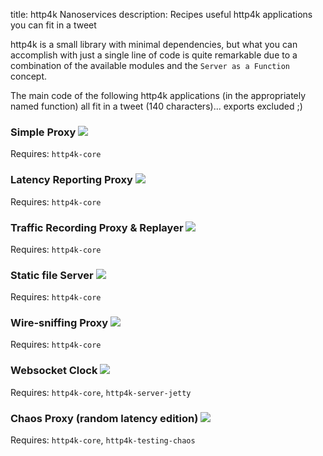 title: http4k Nanoservices
description: Recipes useful http4k applications you can fit in a tweet

http4k is a small library with minimal dependencies, but what you can accomplish with just a single line of code is quite remarkable due to a combination of the available modules and the `Server as a Function` concept. 

The main code of the following http4k applications (in the appropriately named function) all fit in a tweet (140 characters)... exports excluded ;)

### Simple Proxy [<img class="octocat" src="/img/octocat-32.png"/>](https://github.com/http4k/http4k/blob/master/src/docs/cookbook/nanoservices/simple_proxy.kt)
Requires: `http4k-core`
<script src="https://gist-it.appspot.com/https://github.com/http4k/http4k/blob/master/src/docs/cookbook/nanoservices/simple_proxy.kt"></script>

### Latency Reporting Proxy [<img class="octocat" src="/img/octocat-32.png"/>](https://github.com/http4k/http4k/blob/master/src/docs/cookbook/nanoservices/latency_reporting_proxy.kt)
Requires: `http4k-core`
<script src="https://gist-it.appspot.com/https://github.com/http4k/http4k/blob/master/src/docs/cookbook/nanoservices/latency_reporting_proxy.kt"></script>

### Traffic Recording Proxy & Replayer [<img class="octocat" src="/img/octocat-32.png"/>](https://github.com/http4k/http4k/blob/master/src/docs/cookbook/nanoservices/record_and_replay_http_traffic_proxy.kt)
Requires: `http4k-core`
<script src="https://gist-it.appspot.com/https://github.com/http4k/http4k/blob/master/src/docs/cookbook/nanoservices/record_and_replay_http_traffic_proxy.kt"></script>

### Static file Server [<img class="octocat" src="/img/octocat-32.png"/>](https://github.com/http4k/http4k/blob/master/src/docs/cookbook/nanoservices/static_file_server.kt)
Requires: `http4k-core`
<script src="https://gist-it.appspot.com/https://github.com/http4k/http4k/blob/master/src/docs/cookbook/nanoservices/static_file_server.kt"></script>

### Wire-sniffing Proxy [<img class="octocat" src="/img/octocat-32.png"/>](https://github.com/http4k/http4k/blob/master/src/docs/cookbook/nanoservices/wire_sniffing_proxy.kt)
Requires: `http4k-core`
<script src="https://gist-it.appspot.com/https://github.com/http4k/http4k/blob/master/src/docs/cookbook/nanoservices/wire_sniffing_proxy.kt"></script>

### Websocket Clock [<img class="octocat" src="/img/octocat-32.png"/>](https://github.com/http4k/http4k/blob/master/src/docs/cookbook/nanoservices/websocket_clock.kt)
Requires: `http4k-core`, `http4k-server-jetty`
<script src="https://gist-it.appspot.com/https://github.com/http4k/http4k/blob/master/src/docs/cookbook/nanoservices/websocket_clock.kt"></script>

### Chaos Proxy (random latency edition) [<img class="octocat" src="/img/octocat-32.png"/>](https://github.com/http4k/http4k/blob/master/src/docs/cookbook/nanoservices/chaos_proxy.kt)
Requires: `http4k-core`, `http4k-testing-chaos`
<script src="https://gist-it.appspot.com/https://github.com/http4k/http4k/blob/master/src/docs/cookbook/nanoservices/chaos_proxy.kt"></script>
